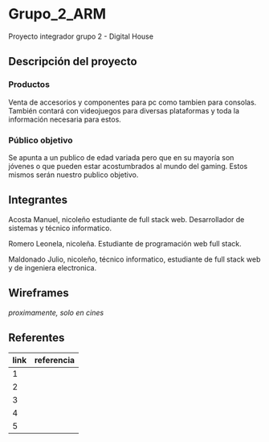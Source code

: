 # Grupo_2_ARM
Proyecto integrador grupo 2 - Digital House

## Descripción del proyecto
### Productos
Venta de accesorios y componentes para pc como tambien para consolas. También contará con videojuegos para diversas plataformas y toda la información necesaria para estos.
### Público objetivo
Se apunta a un publico de edad variada pero que en su mayoría son jóvenes o que pueden estar acostumbrados al mundo del gaming. Estos mismos serán nuestro publico objetivo.

## Integrantes

Acosta Manuel, nicoleño estudiante de full stack web. Desarrollador de sistemas y técnico informatico.

Romero Leonela, nicoleña. Estudiante de programación web full stack.

Maldonado Julio, nicoleño, técnico informatico, estudiante de full stack web y de ingeniera electronica.

## Wireframes

*proximamente, solo en cines*

## Referentes

| link | referencia |
|-----|--------------|
| 1 | |
| 2 | |
| 3 | |
| 4 | |
| 5 | |
